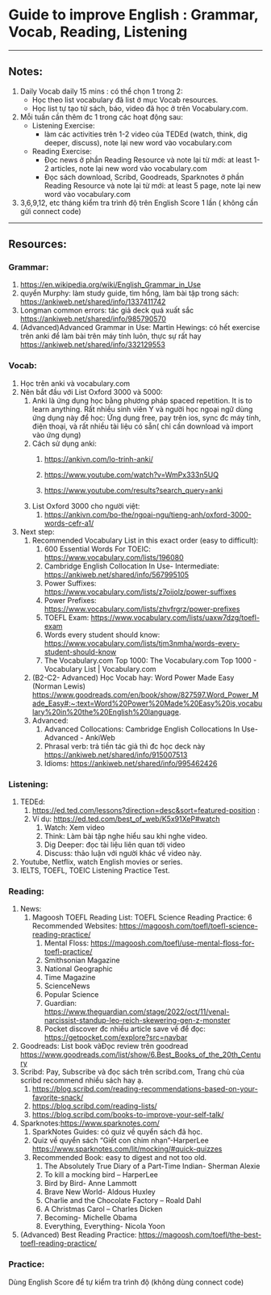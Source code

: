 # Guide to improve English : Grammar, Vocab, Reading, Listening 

---

## Notes: 


1. Daily Vocab daily 15 mins : có thể chọn 1 trong 2:  
	- Học theo list vocabulary đã list ở mục Vocab resources.  
	- Học list tự tạo từ sách, báo, video đã học ở trên Vocabulary.com. 
2. Mỗi tuần cần thêm đc 1 trong các hoạt động sau: 
	- Listening Exercise:  
		- làm các activities trên 1-2 video của TEDEd (watch, think, dig deeper, discuss), note lại new word vào vocabulary.com 
	- Reading Exercise: 
		- Đọc news ở phần Reading Resource và note lại từ mới: at least 1-2 articles, note lại new word vào vocabulary.com 
		- Đọc sách download, Scribd, Goodreads, Sparknotes ở phần Reading Resource và note lại từ mới: at least 5 page, note lại new word vào vocabulary.com 
3. 3,6,9,12, etc tháng kiểm tra trình độ trên English Score 1 lần ( không cần gửi connect code) 
---

## Resources:  


### Grammar:  


1. https://en.wikipedia.org/wiki/English_Grammar_in_Use 
2. quyển Murphy: làm study guide, tìm hổng, làm bài tập trong sách: https://ankiweb.net/shared/info/1337411742 
3. Longman common errors: tác giả deck quá xuất sắc https://ankiweb.net/shared/info/985790570 
4. (Advanced)Advanced Grammar in Use: Martin Hewings: có hết exercise trên anki để làm bài trên máy tính luôn, thực sự rất hay https://ankiweb.net/shared/info/332129553 

### Vocab:  


1. Học trên anki và vocabulary.com  
2. Nên bắt đầu với List Oxford 3000 và 5000:  
	1. Anki là ứng dụng học bằng phương pháp spaced repetition. It is to learn anything. Rất nhiều sinh viên Y và người học ngoại ngữ dùng ứng dụng này để học: Ứng dụng free, pay trên ios,  sync đc máy tính, điện thoại, và rất nhiều tài liệu có sẵn( chỉ cần download và import vào ứng dụng)  
	2. Cách sử dụng anki: 
		1. https://ankivn.com/lo-trinh-anki/ 
		2. https://www.youtube.com/watch?v=WmPx333n5UQ
		    
		3. https://www.youtube.com/results?search_query=anki 
	3. List Oxford 3000 cho người việt:   
		1. https://ankivn.com/bo-the/ngoai-ngu/tieng-anh/oxford-3000-words-cefr-a1/ 
3. Next step: 
	1. Recommended Vocabulary List in this exact order (easy to difficult): 
		1. 600 Essential Words For TOEIC: https://www.vocabulary.com/lists/196080 
		2. Cambridge English Collocation In Use- Intermediate:  https://ankiweb.net/shared/info/567995105 
		3. Power Suffixes: https://www.vocabulary.com/lists/z7oijolz/power-suffixes 
		4. Power Prefixes: https://www.vocabulary.com/lists/zhvfrgrz/power-prefixes   
		5. TOEFL Exam: https://www.vocabulary.com/lists/uaxw7dzg/toefl-exam 
		6. Words every student should know: https://www.vocabulary.com/lists/tjm3nmha/words-every-student-should-know 
		7. The Vocabulary.com Top 1000: The Vocabulary.com Top 1000 - Vocabulary List | Vocabulary.com  
	2.  (B2-C2- Advanced) Học Vocab hay:  Word Power Made Easy (Norman Lewis)  https://www.goodreads.com/en/book/show/827597.Word_Power_Made_Easy#:~:text=Word%20Power%20Made%20Easy%20is,vocabulary%20in%20the%20English%20language.   
	3. Advanced: 
		1. Advanced Collocations: Cambridge English Collocations In Use- Advanced - AnkiWeb 
		2. Phrasal verb: trả tiền tác giả thì đc học deck này https://ankiweb.net/shared/info/915007513 
		3. Idioms: https://ankiweb.net/shared/info/995462426 

### Listening:  


1. TEDEd:  
	1. https://ed.ted.com/lessons?direction=desc&sort=featured-position :  
	2. Ví dụ: https://ed.ted.com/best_of_web/K5x91XeP#watch 
		1. Watch: Xem video 
		2. Think: Làm bài tập nghe hiểu sau khi nghe video.  
		3. Dig Deeper: đọc tài liệu liên quan tới video 
		4. Discuss: thảo luận với người khác về video này.  
2. Youtube, Netflix, watch English movies or series.  
3. IELTS, TOEFL, TOEIC Listening Practice Test.  

### Reading: 


1. News: 
	1. Magoosh TOEFL Reading List: TOEFL Science Reading Practice: 6 Recommended Websites: https://magoosh.com/toefl/toefl-science-reading-practice/  
		1. Mental Floss: https://magoosh.com/toefl/use-mental-floss-for-toefl-practice/ 
		2. Smithsonian Magazine 
		3. National Geographic 
		4. Time Magazine 
		5. ScienceNews 
		6. Popular Science  
		7. Guardian: https://www.theguardian.com/stage/2022/oct/11/venal-narcissist-standup-leo-reich-skewering-gen-z-monster 
		8. Pocket discover đc nhiều article save về để đọc: https://getpocket.com/explore?src=navbar 
2. Goodreads: List book vàĐọc review trên goodread https://www.goodreads.com/list/show/6.Best_Books_of_the_20th_Century   
3. Scribd: Pay, Subscribe và đọc sách trên scribd.com, Trang chủ của scribd recommend nhiều sách hay ạ.  
	1. https://blog.scribd.com/reading-recommendations-based-on-your-favorite-snack/ 
	2. https://blog.scribd.com/reading-lists/ 
	3. https://blog.scribd.com/books-to-improve-your-self-talk/ 
4. Sparknotes:https://www.sparknotes.com/  
	1. SparkNotes Guides: có quiz về quyển sách đã học.   
	2. Quiz về quyển sách “Giết con chim nhạn”-HarperLee  https://www.sparknotes.com/lit/mocking/#quick-quizzes 
	3. Recommended Book: easy to digest and not too old.  
		1. The Absolutely True Diary of a Part-Time Indian- Sherman Alexie 
		2. To kill a mocking bird – HarperLee  
		3. Bird by Bird- Anne Lammott 
		4. Brave New World- Aldous Huxley 
		5. Charlie and the Chocolate Factory – Roald Dahl 
		6. A Christmas Carol – Charles Dicken 
		7. Becoming- Michelle Obama 
		8. Everything, Everything- Nicola Yoon 
5. (Advanced) Best Reading Practice: https://magoosh.com/toefl/the-best-toefl-reading-practice/ 

### Practice:  

Dùng English Score để tự kiểm tra trình độ (không dùng connect code) 
